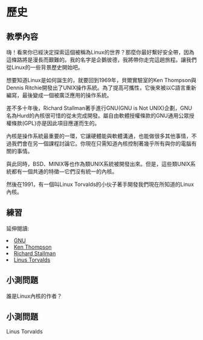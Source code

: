 # 歷史

## 教學內容

嗨！看來你已經決定探索這個被稱為Linux的世界？那麼你最好繫好安全帶，因為這條路將是漫長而艱難的。我的名字是企鵝彼德，我將帶你走完這趟旅程。讓我們從Linux的一些背景歷史開始吧。 

想要知道Linux是如何誕生的，就要回到1969年，貝爾實驗室的Ken Thompson與Dennis Ritchie開發出了UNIX操作系統。為了提高可攜性，它後來被以C語言重新編寫，最後變成一個被廣泛應用的操作系統。

差不多十年後，Richard Stallman著手進行GNU(GNU is Not UNIX)企劃，GNU名為Hurd的內核很可惜的從未完成開發。屬自由軟體授權條款的GNU通用公眾授權條款(GPL)亦是因此項目應運而生的。

內核是操作系統最重要的一環，它讓硬體能與軟體溝通，也能做很多其他事情，不過我們會在另一個課程討論它。你現在只需知道內核控制著幾乎所有與你的電腦有關的事情。 

與此同時，BSD、MINIX等也作為類UNIX系統被開發出來。但是，這些類UNIX系統都有一個共通的特徵—它們沒有統一的內核。

然後在1991，有一個叫Linux Torvalds的小伙子著手開發我們現在所知道的Linux內核。

## 練習

延伸閱讀:
<li><a href='https://zh.wikipedia.org/zh-tw/GNU'>GNU</a></li>
<li><a href='https://zh.wikipedia.org/zh-tw/%E8%82%AF%C2%B7%E6%B1%A4%E6%99%AE%E9%80%8A'>Ken Thompson</a></li>
<li><a href='https://stallman.org/'>Richard Stallman</a></li>
<li><a href='https://zh.wikipedia.org/zh-tw/%E6%9E%97%E7%BA%B3%E6%96%AF%C2%B7%E6%89%98%E7%93%A6%E5%85%B9'>Linus Torvalds</a></li>

## 小測問題

誰是Linux內核的作者？ 

## 小測問題

Linus Torvalds
